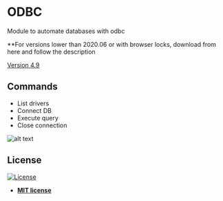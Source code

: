 # ODBC

Module to automate databases with odbc

**For versions lower than 2020.06 or with browser locks, download from here and follow the description

<a href="https://github.com/rocketbot-cl/odbc/releases/tag/4.9">Version 4.9</a>

## Commands
<ul class="commands_readme">
    <li>List drivers</li>
    <li>Connect DB</li>
    <li>Execute query</li>
    <li>Close connection</li>
</ul>

![alt text](https://github.com/rocketbot-cl/odbc/blob/master/example/odbc.jpg)


<h2>License</h2>

<p><a href="http://badges.mit-license.org" rel="nofollow"><img src="https://camo.githubusercontent.com/107590fac8cbd65071396bb4d04040f76cde5bde/687474703a2f2f696d672e736869656c64732e696f2f3a6c6963656e73652d6d69742d626c75652e7376673f7374796c653d666c61742d737175617265" alt="License" data-canonical-src="http://img.shields.io/:license-mit-blue.svg?style=flat-square" style="max-width:100%;"></a></p>

<ul>
  <li><strong><a href="http://opensource.org/licenses/mit-license.php" rel="nofollow">MIT license</a></strong></li>
</ul>  
